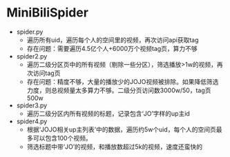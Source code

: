 # MiniBiliSpider

- spider.py
  - 遍历所有uid，遍历每个人的空间里的视频，再次访问api获取tag
  - 存在问题：需要遍历4.5亿个人+6000万个视频tag页，算力不够
- spider2.py
  - 遍历二级分区页中的所有视频（剔除一些分区），筛选播放>1w的视频，再次访问tag页
  - 存在问题：精度不够，大量的播放少的JOJO视频被排除。如果降低筛选力度，则总视频量太多算力不够。二级分页访问数3000w/50，tag页500w
- spider3.py
  - 遍历二级分区内所有视频的标题，记录包含‘JO’字样的up主id
- spider4.py
  - 根据‘JOJO相关up主列表’中的数据，遍历约5w个uid，每个人的空间页最多可以包含100个视频。
  - 筛选标题中带‘JO’的视频，和播放数超过5k的视频，速度还蛮快的